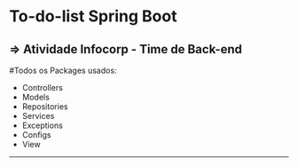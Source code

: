 # To-do-list Spring Boot
=> Atividade Infocorp - Time de Back-end
---
#Todos os Packages usados:
- Controllers
- Models
- Repositories
- Services
- Exceptions
- Configs
- View
---
